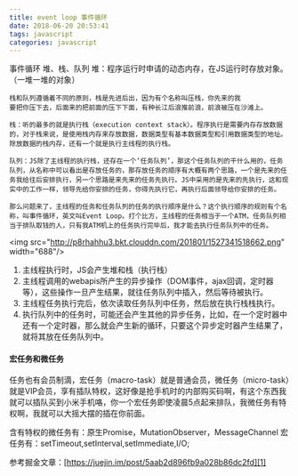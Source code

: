 ```yaml
---
title: event loop 事件循环
date: 2018-06-20 20:53:41
tags: javascript
categories: javascript
---
```

事件循环 堆、栈、队列
	堆：程序运行时申请的动态内存，在JS运行时存放对象。（一堆一堆的对象）
	
	栈和队列遵循着不同的原则，栈是先进后出，因为有个名称叫压栈，你先来的我
	要把你压下去，后面来的把前面的压下下面，有种长江后浪推前浪，前浪被压在沙滩上。
	
	栈：听的最多的就是执行栈（execution context stack）。程序执行是需要内存存放数据的，对于栈来说，是使用栈内存来存放数据，数据类型有基本数据类型和引用数据类型的地址。除放数据的栈内存，还有一个就是执行主线程的执行栈。
	
	队列：JS除了主线程的执行栈，还存在一个‘任务队列’，那这个任务队列的干什么用的，任务队列，从名称中可以看出是存放任务的，那存放任务的顺序有大概有两个思路，一个是先来的任务我给往后安排执行，另一个思路是来先来的任务先执行。JS中采用的是先来的先执行，这和现实中的工作一样，领导先给你安排的任务，你得先执行它，再执行后面领导给你安排的任务。

	那么问题来了，主线程的任务和任务队列的任务的执行顺序是什么？这个执行顺序的规则有个名称，叫事件循环，英文叫Event Loop。打个比方，主线程的任务相当于一个ATM，任务队列相当于排队取钱的人，只有我ATM机上的任务执行完毕后，我才能去执行任务队列中的任务。

\<img src="http://p8rhahhu3.bkt.clouddn.com/201801/1527341518662.png" width="688"/\>

1. 主线程执行时，JS会产生堆和栈（执行栈）
2. 主线程调用的webapis所产生的异步操作（DOM事件，ajax回调，定时器等），这些操作一旦产生结果，就往任务队列中插入，然后等待被执行。
3. 主线程任务执行完后，依次读取任务队列中任务，然后放在执行栈栈执行。
4. 执行队列中的任务时，可能还会产生其他的异步任务，比如，在一个定时器中还有一个定时器，那么就会产生新的循环，只要这个异步定时器产生结果了，就将其放在任务队列中。

#### 宏任务和微任务

任务也有会员制滴，宏任务（macro-task）就是普通会员，微任务（micro-task）就是VIP会员，享有插队特权，这好像是抢手机时的内部购买码啊，有这个东西我就可以插队买到小米手机咯，你一个宏任务即使凌晨5点起来排队，我微任务有特权啊，我就可以大摇大摆的插在你前面。

含有特权的微任务有：原生Promise，MutationObserver，MessageChannel
宏任务有：setTimeout,setInterval,setImmediate,I/O;


[1]:	https://juejin.im/post/5aab2d896fb9a028b86dc2fd

参考掘金文章：[https://juejin.im/post/5aab2d896fb9a028b86dc2fd][1]